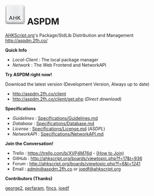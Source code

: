 # ![*](Local-Client/Res/ahk.png) ASPDM
  
[AHKScript.org](http://ahkscript.org/)'s Package/StdLib Distribution and Management  
http://aspdm.2fh.co/  
  
**Quick Info**  
  
- _Local-Client_ : The local package manager  
- _Network_ : The Web Frontend and NetworkAPI  
  
**Try ASPDM right now!**  
  
Download the latest version (Development Version, Always up to date)  
  
- http://aspdm.2fh.co/client  
- http://aspdm.2fh.co/client/get.php (_Direct download_)  
  
**Specifications**  

- _Guidelines_ : [Specifications/Guidelines.md](Specifications/Guidelines.md)  
- _Database_ : [Specifications/Database.md](Specifications/Database.md)  
- _License_ : [Specifications/License.md](Specifications/License.md) (_ASDPL_)  
- _NetworkAPI_ : [Specifications/NetworkAPI.md](Specifications/NetworkAPI.md)  
  
**Join the Conversation!**  
  
- Trello : https://trello.com/b/XVP4M76d - [(How to Join)](http://ahkscript.org/boards/viewtopic.php?f=17&t=1853)
- GitHub : http://ahkscript.org/boards/viewtopic.php?f=17&t=936
- Forum : http://ahkscript.org/boards/viewtopic.php?f=6&t=1241
- Email : [admin@aspdm.2fh.co](mailto:admin@aspdm.2fh.co) or [joedf@ahkscript.org](mailto:joedf@ahkscript.org)
  
**Contributors (Thanks)**  
  
[george2](https://github.com/george2), [perfaram](https://github.com/perfaram), [fincs](https://github.com/fincs), [joedf](https://github.com/joedf)
